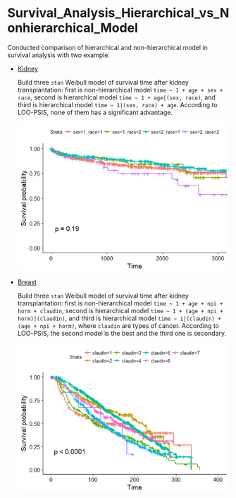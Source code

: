 # Survival_Analysis_Hierarchical_vs_Nonhierarchical_Model

Conducted comparison of hierarchical and non-hierarchical model in survival analysis with two example.

- [Kidney](http://blogs.oregonstate.edu/bida/data-sets-and-code/)

  Build three `stan` Weibull model of survival time after kidney transplantation: first is non-hierarchical model `time ~ 1 + age + sex + race`, second is hierarchical model `time ~ 1 + age|(sex, race)`, and third is hierarchical model `time ~ 1|(sex, race) + age`. According to LOO-PSIS, none of them has a significant advantage.

  <p align="center">
    <img src="https://github.com/xiaobw95/Survival_Analysis_Hierarchical_vs_Nonhierarchical_Model/blob/master/group_effect.png" alt=""/>
  </p>

- [Breast](http://www.cbioportal.org/study?id=brca_metabric#clinical)

  Build three `stan` Weibull model of survival time after kidney transplantation: first is non-hierarchical model `time ~ 1 + age + npi + horm + claudin`, second is hierarchical model `time ~ 1 + (age + npi + horm)|(claudin)`, and third is hierarchical model `time ~ 1|(claudin) + (age + npi + horm)`, where `claudin` are types of cancer. According to LOO-PSIS, the second model is the best and the third one is secondary.

  <p align="center">
    <img src="https://github.com/xiaobw95/Survival_Analysis_Hierarchical_vs_Nonhierarchical_Model/blob/master/claudin.png" alt=""/>
  </p>
